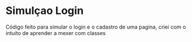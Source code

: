 # Simulçao Login
Código feito para simular o login e o cadastro de uma pagina, criei com o intuito de aprender a mexer com classes
